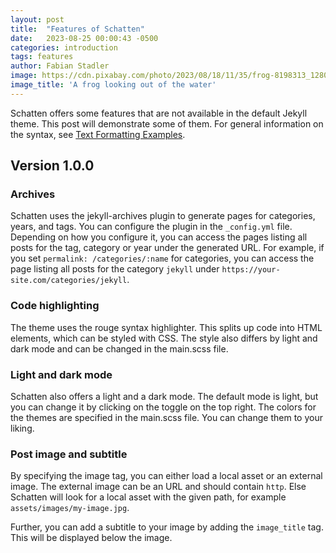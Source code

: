 ```yaml
---
layout: post
title:  "Features of Schatten"
date:   2023-08-25 00:00:43 -0500
categories: introduction
tags: features
author: Fabian Stadler
image: https://cdn.pixabay.com/photo/2023/08/18/11/35/frog-8198313_1280.jpg
image_title: 'A frog looking out of the water'
---
```


Schatten offers some features that are not available in the default Jekyll theme. This post will demonstrate some of them. For general information on the syntax, see [Text Formatting Examples]({{site.github.url}}/text-formatting-examples.html).

## Version 1.0.0

### Archives

Schatten uses the jekyll-archives plugin to generate pages for categories, years, and tags. You can configure the plugin in the `_config.yml` file. Depending on how you configure it, you can access the pages listing all posts for the tag, category or year under the generated URL. For example, if you set `permalink: /categories/:name` for categories, you can access the page listing all posts for the category `jekyll` under `https://your-site.com/categories/jekyll`.

### Code highlighting

The theme uses the rouge syntax highlighter. This splits up code into HTML elements, which can be styled with CSS. The style also differs by light and dark mode and can be changed in the main.scss file.

### Light and dark mode

Schatten also offers a light and a dark mode. The default mode is light, but you can change it by clicking on the toggle on the top right. The colors for the themes are specified in the main.scss file. You can change them to your liking.

### Post image and subtitle

By specifying the image tag, you can either load a local asset or an external image. The external image can be an URL and should contain `http`. Else Schatten will look for a local asset with the given path, for example `assets/images/my-image.jpg`.

Further, you can add a subtitle to your image by adding the `image_title` tag. This will be displayed below the image.
